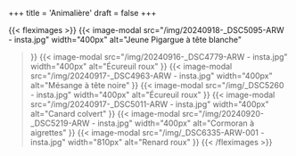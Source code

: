 +++
title = 'Animalière'
draft = false
+++

{{< fleximages >}}
{{< image-modal 
    src="/img/20240918-_DSC5095-ARW - insta.jpg"
    width="400px"
    alt="Jeune Pigargue à tête blanche"
>}}
{{< image-modal 
    src="/img/20240916-_DSC4779-ARW - insta.jpg"
    width="400px"
    alt="Écureuil roux"
>}}
{{< image-modal 
    src="/img/20240917-_DSC4963-ARW - insta.jpg"
    width="400px"
    alt="Mésange à tête noire"
>}}
{{< image-modal 
    src="/img/_DSC5260 - insta.jpg"
    width="400px"
    alt="Écureuil roux"
>}}
{{< image-modal 
    src="/img/20240917-_DSC5011-ARW - insta.jpg"
    width="400px"
    alt="Canard colvert"
>}}
{{< image-modal 
    src="/img/20240920-_DSC5219-ARW - insta.jpg"
    width="400px"
    alt="Cormoran à aigrettes" 
>}}
{{< image-modal 
    src="/img/_DSC6335-ARW-001 - insta.jpg"
    width="810px"
    alt="Renard roux" 
>}}
{{< /fleximages >}}